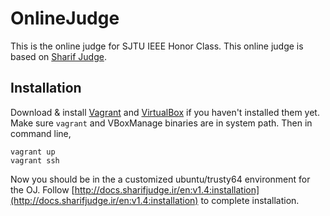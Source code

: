 # OnlineJudge

This is the online judge for SJTU IEEE Honor Class.
This online judge is based on [Sharif Judge](https://github.com/mjnaderi/Sharif-Judge).

## Installation
Download & install [Vagrant](https://www.vagrantup.com/downloads.html) and
[VirtualBox](https://www.virtualbox.org/wiki/Downloads) if you haven't installed them yet.
Make sure `vagrant` and VBoxManage binaries are in system path. Then in command line,

    vagrant up
    vagrant ssh

Now you should be in the a customized ubuntu/trusty64 environment for the OJ.
Follow [http://docs.sharifjudge.ir/en:v1.4:installation](http://docs.sharifjudge.ir/en:v1.4:installation) to complete
installation. 

